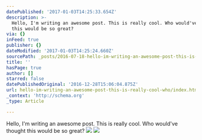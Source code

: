 ```yaml
---
datePublished: '2017-01-03T14:25:33.654Z'
description: >-
  Hello, I'm writing an awesome post. This is really cool. Who would've thought
  this would be so great?
via: {}
inFeed: true
publisher: {}
dateModified: '2017-01-03T14:25:24.660Z'
sourcePath: _posts/2016-07-18-hello-im-writing-an-awesome-post-this-is-really-cool-who.md
title: ''
hasPage: true
author: []
starred: false
datePublishedOriginal: '2016-12-28T15:06:04.875Z'
url: hello-im-writing-an-awesome-post-this-is-really-cool-who/index.html
_context: 'http://schema.org'
_type: Article

---
```

Hello, I'm writing an awesome post. This is really cool. Who would've thought this would be so great?
![](https://the-grid-user-content.s3-us-west-2.amazonaws.com/c53d21d4-0f65-48a7-ac41-b15451917c62.jpg)
![](https://the-grid-user-content.s3-us-west-2.amazonaws.com/00984e01-8f34-4718-b6ad-351f09c8308e.jpg)